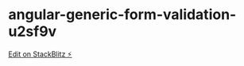 # angular-generic-form-validation-u2sf9v

[Edit on StackBlitz ⚡️](https://stackblitz.com/edit/angular-generic-form-validation-u2sf9v)